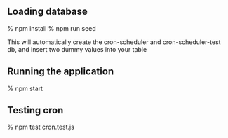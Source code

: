 ## Loading database

% npm install
% npm run seed

This will automatically create the cron-scheduler and cron-scheduler-test db, and insert two dummy values into your table

## Running the application

% npm start

## Testing cron

% npm test cron.test.js
